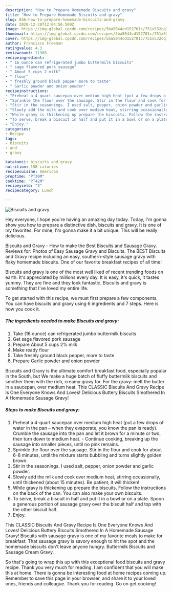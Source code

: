```yaml
---
description: "How to Prepare Homemade Biscuits and gravy"
title: "How to Prepare Homemade Biscuits and gravy"
slug: 846-how-to-prepare-homemade-biscuits-and-gravy
date: 2020-12-28T12:04:56.509Z
image: https://img-global.cpcdn.com/recipes/5ba5044cd152701c/751x532cq70/biscuits-and-gravy-recipe-main-photo.jpg
thumbnail: https://img-global.cpcdn.com/recipes/5ba5044cd152701c/751x532cq70/biscuits-and-gravy-recipe-main-photo.jpg
cover: https://img-global.cpcdn.com/recipes/5ba5044cd152701c/751x532cq70/biscuits-and-gravy-recipe-main-photo.jpg
author: Francisco Freeman
ratingvalue: 4.3
reviewcount: 11308
recipeingredient:
- " 16 ounce can refrigerated jumbo buttermilk biscuits"
- " sage flavored pork sausage"
- " About 5 cups 2 milk"
- " flour"
- " freshly ground black pepper more to taste"
- " Garlic powder and onion powder"
recipeinstructions:
- "Preheat a 4-quart saucepan over medium high heat (put a few drops of water in the pan – when they evaporate, you know the pan is ready). Crumble the sausage into the pan and let it brown for a minute or two, then turn down to medium heat. Continue cooking, breaking up the sausage into smaller pieces, until no pink remains."
- "Sprinkle the flour over the sausage. Stir in the flour and cook for about 6-8 minutes, until the mixture starts bubbling and turns slightly golden brown."
- "Stir in the seasonings. I used salt, pepper, onion powder and garlic powder."
- "Slowly add the milk and cook over medium heat, stirring occasionally, until thickened (about 15 minutes). Be patient, it will thicken!"
- "While gravy is thickening up prepare the biscuits. Follow the instructions on the back of the can. You can also make your own biscuits."
- "To serve, break a biscuit in half and put it in a bowl or on a plate. Spoon a generous portion of sausage gravy over the biscuit half and top with the other biscuit half."
- "Enjoy."
categories:
- Recipe
tags:
- biscuits
- and
- gravy

katakunci: biscuits and gravy 
nutrition: 158 calories
recipecuisine: American
preptime: "PT30M"
cooktime: "PT42M"
recipeyield: "3"
recipecategory: Lunch

---
```



![Biscuits and gravy](https://img-global.cpcdn.com/recipes/5ba5044cd152701c/751x532cq70/biscuits-and-gravy-recipe-main-photo.jpg)

Hey everyone, I hope you're having an amazing day today. Today, I'm gonna show you how to prepare a distinctive dish, biscuits and gravy. It is one of my favorites. For mine, I'm gonna make it a bit unique. This will be really delicious.

Biscuits and Gravy - How to make the Best Biscuits and Sausage Gravy. Reviews for: Photos of Easy Sausage Gravy and Biscuits. The BEST Biscuits and Gravy recipe including an easy, southern-style sausage gravy with flaky homemade biscuits. One of our favorite breakfast recipes of all time!

Biscuits and gravy is one of the most well liked of recent trending foods on earth. It's appreciated by millions every day. It is easy, it's quick, it tastes yummy. They are fine and they look fantastic. Biscuits and gravy is something that I've loved my entire life.


To get started with this recipe, we must first prepare a few components. You can have biscuits and gravy using 6 ingredients and 7 steps. Here is how you cook it.

<!--inarticleads1-->

##### The ingredients needed to make Biscuits and gravy:

1. Take  (16 ounce) can refrigerated jumbo buttermilk biscuits
1. Get  sage flavored pork sausage
1. Prepare  About 5 cups 2% milk
1. Make ready  flour
1. Take  freshly ground black pepper, more to taste
1. Prepare  Garlic powder and onion powder


Biscuits and Gravy is the ultimate comfort breakfast food, especially popular in the South, but We make a huge batch of fluffy buttermilk biscuits and smother them with the rich, creamy gravy for. For the gravy: melt the butter in a saucepan, over medium heat. This CLASSIC Biscuits And Gravy Recipe Is One Everyone Knows And Loves! Delicious Buttery Biscuits Smothered In A Homemade Sausage Gravy! 

<!--inarticleads2-->

##### Steps to make Biscuits and gravy:

1. Preheat a 4-quart saucepan over medium high heat (put a few drops of water in the pan – when they evaporate, you know the pan is ready). Crumble the sausage into the pan and let it brown for a minute or two, then turn down to medium heat. - Continue cooking, breaking up the sausage into smaller pieces, until no pink remains.
1. Sprinkle the flour over the sausage. Stir in the flour and cook for about 6-8 minutes, until the mixture starts bubbling and turns slightly golden brown.
1. Stir in the seasonings. I used salt, pepper, onion powder and garlic powder.
1. Slowly add the milk and cook over medium heat, stirring occasionally, until thickened (about 15 minutes). Be patient, it will thicken!
1. While gravy is thickening up prepare the biscuits. Follow the instructions on the back of the can. You can also make your own biscuits.
1. To serve, break a biscuit in half and put it in a bowl or on a plate. Spoon a generous portion of sausage gravy over the biscuit half and top with the other biscuit half.
1. Enjoy.


This CLASSIC Biscuits And Gravy Recipe Is One Everyone Knows And Loves! Delicious Buttery Biscuits Smothered In A Homemade Sausage Gravy! Biscuits with sausage gravy is one of my favorite meals to make for breakfast. That sausage gravy is savory enough to hit the spot and the homemade biscuits don&#39;t leave anyone hungry. Buttermilk Biscuits and Sausage Cream Gravy. 

So that's going to wrap this up with this exceptional food biscuits and gravy recipe. Thank you very much for reading. I am confident that you will make this at home. There is gonna be interesting food at home recipes coming up. Remember to save this page in your browser, and share it to your loved ones, friends and colleague. Thank you for reading. Go on get cooking!

